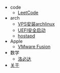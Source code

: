 - <i class="nf nf-md-code_braces_box"></i>code
  - [LeetCode](/code/leetcode.md)
- <i class="nf nf-linux-archlinux"></i>arch
  - [VPS安装archlinux](/arch/install-archlinux-on-vps.md)
  - [UEFI安全启动](/arch/secure-boot.md)
  - [hostapd](/arch/hostapd.md)
- <i class="nf nf-md-apple"></i>Apple
  - [VMware Fusion](/apple/vmware-fusion.md)
- <i class="nf nf-md-math_norm_box"></i>数学
  - [洛必达](/math/l-hopital.md)
- <i class="nf nf-md-home"></i>[关于](/README.md)
